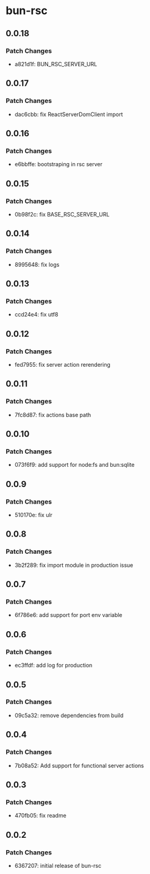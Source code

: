 # bun-rsc

## 0.0.18

### Patch Changes

- a821d1f: BUN_RSC_SERVER_URL

## 0.0.17

### Patch Changes

- dac6cbb: fix ReactServerDomClient import

## 0.0.16

### Patch Changes

- e6bbffe: bootstraping in rsc server

## 0.0.15

### Patch Changes

- 0b98f2c: fix BASE_RSC_SERVER_URL

## 0.0.14

### Patch Changes

- 8995648: fix logs

## 0.0.13

### Patch Changes

- ccd24e4: fix utf8

## 0.0.12

### Patch Changes

- fed7955: fix server action rerendering

## 0.0.11

### Patch Changes

- 7fc8d87: fix actions base path

## 0.0.10

### Patch Changes

- 073f6f9: add support for node:fs and bun:sqlite

## 0.0.9

### Patch Changes

- 510170e: fix ulr

## 0.0.8

### Patch Changes

- 3b2f289: fix import module in production issue

## 0.0.7

### Patch Changes

- 6f786e6: add support for port env variable

## 0.0.6

### Patch Changes

- ec3ffdf: add log for production

## 0.0.5

### Patch Changes

- 09c5a32: remove dependencies from build

## 0.0.4

### Patch Changes

- 7b08a52: Add support for functional server actions

## 0.0.3

### Patch Changes

- 470fb05: fix readme

## 0.0.2

### Patch Changes

- 6367207: initial release of bun-rsc
